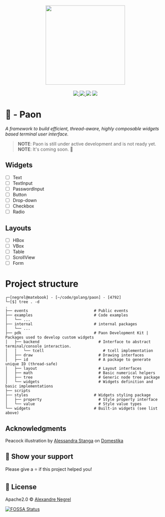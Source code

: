 <h1 align="center">
    <img height="250" src="https://raw.githubusercontent.com/negrel/paon/master/.github/paon.webp">
</h1>

<p align="center">
	<a href="https://pkg.go.dev/github.com/negrel/paon">
		<img src="https://godoc.org/github.com/negrel/paon?status.svg">
	</a>
	<a href="https://goreportcard.com/report/github.com/negrel/paon">
		<img src="https://goreportcard.com/badge/github.com/negrel/paon">
	</a>
<a href="https://app.fossa.com/projects/git%2Bgithub.com%2Fnegrel%2Fpaon?ref=badge_shield" alt="FOSSA Status"><img src="https://app.fossa.com/api/projects/git%2Bgithub.com%2Fnegrel%2Fpaon.svg?type=shield"/></a>
	<a href="https://github.com/negrel/paon/raw/master/LICENSE">
		<img src="https://img.shields.io/github/license/negrel/paon">
	</a>
</p>

# :peacock: - Paon
*A framework to build efficient, thread-aware, highly composable widgets based terminal user interface.*

> **NOTE**: Paon is still under active development and is not ready yet.  
> **NOTE**: It's coming soon. :eyes:

## Widgets
- [ ] Text
- [ ] TextInput
- [ ] PasswordInput
- [ ] Button
- [ ] Drop-down
- [ ] Checkbox
- [ ] Radio

## Layouts
- [ ] HBox
- [ ] VBox
- [ ] Table
- [ ] ScrollView
- [ ] Form

# Project structure

```shell
┌─[negrel@matebook] - [~/code/golang/paon] - [4792]
└─[$] tree . -d
.
├── events                             # Public events
├── examples                           # Code examples
│   └── ...
├── internal                           # internal packages
│   └── ...
├── pdk                                # Paon Development Kit | Packages used to develop custom widgets
│   ├── backend                          # Interface to abstract terminal/console interaction.
│   │   └── tcell                          # tcell implementation
│   ├── draw                             # Drawing interfaces
│   ├── id                               # A package to generate unique ID (thread-safe)
│   ├── layout                           # Layout interfaces
│   ├── math                             # Basic numerical helpers
│   ├── tree                             # Generic node tree package
│   └── widgets                          # Widgets definition and basic implementations
├── scripts
├── styles                             # Widgets styling package
│   ├── property                         # Style property interface
│   └── value                            # Style value types
└── widgets                            # Built-in widgets (see list above)

```

## Acknowledgments

Peacock illustration by [Alessandra Stanga](https://www.domestika.org/en/alessandra_stanga) on
[Domestika](https://www.domestika.org/en/alessandra_stanga)

## :stars: Show your support

Please give a :star: if this project helped you!

## :scroll: License

Apache2.0 © [Alexandre Negrel](https://www.negrel.dev/)


[![FOSSA Status](https://app.fossa.com/api/projects/git%2Bgithub.com%2Fnegrel%2Fpaon.svg?type=large)](https://app.fossa.com/projects/git%2Bgithub.com%2Fnegrel%2Fpaon?ref=badge_large)
